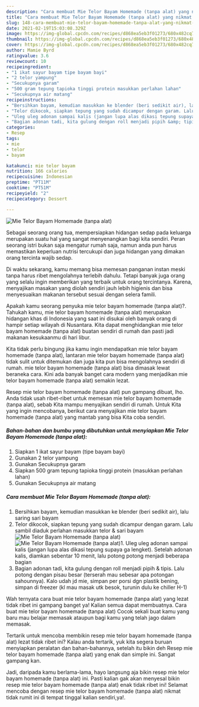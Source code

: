 ```yaml
---
description: "Cara membuat Mie Telor Bayam Homemade (tanpa alat) yang nikmat Untuk Jualan"
title: "Cara membuat Mie Telor Bayam Homemade (tanpa alat) yang nikmat Untuk Jualan"
slug: 148-cara-membuat-mie-telor-bayam-homemade-tanpa-alat-yang-nikmat-untuk-jualan
date: 2021-02-19T15:03:08.329Z
image: https://img-global.cpcdn.com/recipes/d868ea5eb3f01273/680x482cq70/mie-telor-bayam-homemade-tanpa-alat-foto-resep-utama.jpg
thumbnail: https://img-global.cpcdn.com/recipes/d868ea5eb3f01273/680x482cq70/mie-telor-bayam-homemade-tanpa-alat-foto-resep-utama.jpg
cover: https://img-global.cpcdn.com/recipes/d868ea5eb3f01273/680x482cq70/mie-telor-bayam-homemade-tanpa-alat-foto-resep-utama.jpg
author: Mamie Byrd
ratingvalue: 3.6
reviewcount: 10
recipeingredient:
- "1 ikat sayur bayam tipe bayam bayi"
- "2 telor yampung"
- "Secukupnya garam"
- "500 gram tepung tapioka tinggi protein masukkan perlahan lahan"
- "Secukupnya air matang"
recipeinstructions:
- "Bersihkan bayam, kemudian masukkan ke blender (beri sedikit air), lalu saring sari bayam"
- "Telor dikocok, siapkan tepung yang sudah dicampur dengan garam. Lalu sambil diaduk perlahan masukkan telor &amp; sari bayam"
- "Uleg uleg adonan sampai kalis (jangan lupa alas dikasi tepung supaya ga lengket). Setelah adonan kalis, diamkan sebentar 10 menit, lalu potong potong menjadi beberapa bagian"
- "Bagian adonan tadi, kita gulung dengan roll menjadi pipih &amp; tipis. Lalu potong dengan pisau besar (terserah mau sebesar apa potongan sahounnya). Kalo udah jd mie, simpan per porsi dgn plastik bening, simpan di freezer (kl mau masak utk besok, turunin dulu ke chiller H-1)"
categories:
- Resep
tags:
- mie
- telor
- bayam

katakunci: mie telor bayam 
nutrition: 166 calories
recipecuisine: Indonesian
preptime: "PT11M"
cooktime: "PT51M"
recipeyield: "2"
recipecategory: Dessert

---
```



![Mie Telor Bayam Homemade (tanpa alat)](https://img-global.cpcdn.com/recipes/d868ea5eb3f01273/680x482cq70/mie-telor-bayam-homemade-tanpa-alat-foto-resep-utama.jpg)

Sebagai seorang orang tua, mempersiapkan hidangan sedap pada keluarga merupakan suatu hal yang sangat menyenangkan bagi kita sendiri. Peran seorang istri bukan saja mengatur rumah saja, namun anda pun harus memastikan keperluan nutrisi tercukupi dan juga hidangan yang dimakan orang tercinta wajib sedap.

Di waktu  sekarang, kamu memang bisa memesan panganan instan meski tanpa harus ribet mengolahnya terlebih dahulu. Tetapi banyak juga orang yang selalu ingin memberikan yang terbaik untuk orang tercintanya. Karena, menyajikan masakan yang diolah sendiri jauh lebih higienis dan bisa menyesuaikan makanan tersebut sesuai dengan selera famili. 



Apakah kamu seorang penyuka mie telor bayam homemade (tanpa alat)?. Tahukah kamu, mie telor bayam homemade (tanpa alat) merupakan hidangan khas di Indonesia yang saat ini disukai oleh banyak orang di hampir setiap wilayah di Nusantara. Kita dapat menghidangkan mie telor bayam homemade (tanpa alat) buatan sendiri di rumah dan pasti jadi makanan kesukaanmu di hari libur.

Kita tidak perlu bingung jika kamu ingin mendapatkan mie telor bayam homemade (tanpa alat), lantaran mie telor bayam homemade (tanpa alat) tidak sulit untuk ditemukan dan juga kita pun bisa mengolahnya sendiri di rumah. mie telor bayam homemade (tanpa alat) bisa dimasak lewat beraneka cara. Kini ada banyak banget cara modern yang menjadikan mie telor bayam homemade (tanpa alat) semakin lezat.

Resep mie telor bayam homemade (tanpa alat) pun gampang dibuat, lho. Anda tidak usah ribet-ribet untuk memesan mie telor bayam homemade (tanpa alat), sebab Kita mampu menyajikan sendiri di rumah. Untuk Kita yang ingin mencobanya, berikut cara menyajikan mie telor bayam homemade (tanpa alat) yang mantab yang bisa Kita coba sendiri.

<!--inarticleads1-->

##### Bahan-bahan dan bumbu yang dibutuhkan untuk menyiapkan Mie Telor Bayam Homemade (tanpa alat):

1. Siapkan 1 ikat sayur bayam (tipe bayam bayi)
1. Gunakan 2 telor yampung
1. Gunakan Secukupnya garam
1. Siapkan 500 gram tepung tapioka tinggi protein (masukkan perlahan lahan)
1. Gunakan Secukupnya air matang




<!--inarticleads2-->

##### Cara membuat Mie Telor Bayam Homemade (tanpa alat):

1. Bersihkan bayam, kemudian masukkan ke blender (beri sedikit air), lalu saring sari bayam
1. Telor dikocok, siapkan tepung yang sudah dicampur dengan garam. Lalu sambil diaduk perlahan masukkan telor &amp; sari bayam
<img src="https://img-global.cpcdn.com/steps/f4ddaf0d88434bc4/160x128cq70/mie-telor-bayam-homemade-tanpa-alat-langkah-memasak-2-foto.jpg" alt="Mie Telor Bayam Homemade (tanpa alat)"><img src="https://img-global.cpcdn.com/steps/5674ab98b6eeb23b/160x128cq70/mie-telor-bayam-homemade-tanpa-alat-langkah-memasak-2-foto.jpg" alt="Mie Telor Bayam Homemade (tanpa alat)">1. Uleg uleg adonan sampai kalis (jangan lupa alas dikasi tepung supaya ga lengket). Setelah adonan kalis, diamkan sebentar 10 menit, lalu potong potong menjadi beberapa bagian
1. Bagian adonan tadi, kita gulung dengan roll menjadi pipih &amp; tipis. Lalu potong dengan pisau besar (terserah mau sebesar apa potongan sahounnya). Kalo udah jd mie, simpan per porsi dgn plastik bening, simpan di freezer (kl mau masak utk besok, turunin dulu ke chiller H-1)




Wah ternyata cara buat mie telor bayam homemade (tanpa alat) yang lezat tidak ribet ini gampang banget ya! Kalian semua dapat membuatnya. Cara buat mie telor bayam homemade (tanpa alat) Cocok sekali buat kamu yang baru mau belajar memasak ataupun bagi kamu yang telah jago dalam memasak.

Tertarik untuk mencoba membikin resep mie telor bayam homemade (tanpa alat) lezat tidak ribet ini? Kalau anda tertarik, yuk kita segera buruan menyiapkan peralatan dan bahan-bahannya, setelah itu bikin deh Resep mie telor bayam homemade (tanpa alat) yang enak dan simple ini. Sangat gampang kan. 

Jadi, daripada kamu berlama-lama, hayo langsung aja bikin resep mie telor bayam homemade (tanpa alat) ini. Pasti kalian gak akan menyesal bikin resep mie telor bayam homemade (tanpa alat) enak tidak ribet ini! Selamat mencoba dengan resep mie telor bayam homemade (tanpa alat) nikmat tidak rumit ini di tempat tinggal kalian sendiri,ya!.

